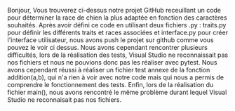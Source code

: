 Bonjour,
Vous trouverez ci-dessus notre projet GitHub receuillant un code pour déterminer la race de chien la plus adaptée en fonction des caractères souhaités.
Après avoir défini ce code en utilisant deux fichiers .py : traits.py pour définir les différents traits et races associées et interface.py pour créer l'interface utilisateur, nous avons push le projet sur github
comme vous pouvez le voir ci dessus. Nous avons cependant rencontrer plusieurs difficultés, lors de la réalisation des tests, Visual Studio ne reconnaissait pas nos fichiers et nous ne pouvions donc pas les réaliser avec pytest.
Nous avons cependant réussi à réaliser un fichier test annexe de la fonction addition(a,b), qui n'a rien à voir avec notre code mais qui nous a permis de comprendre le fonctionnement des tests. 
Enfin, lors de la réalisation du fichier main(), nous avons rencontré le même problème durant lequel Visual Studio ne reconnaisait pas nos fichiers.
